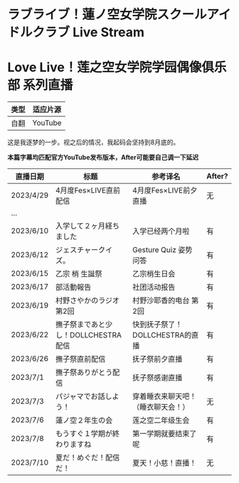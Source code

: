 # ラブライブ！蓮ノ空女学院スクールアイドルクラブ Live Stream
# Love Live！莲之空女学院学园偶像俱乐部 系列直播
| 类型 | 适应片源 |
| --- | --- |
| 自翻 | YouTube |

这是我逐梦的一步。视之后的情况，我起码会坚持到8月底的。

**本篇字幕均匹配官方YouTube发布版本，After可能要自己调一下延迟**

| 直播日期 | 标题 | 参考译名 | After? |
| ---------- | -- | -- | -- |
| 2023/4/29 | 4月度Fes×LIVE直前配信 | 4月度Fes×LIVE前夕直播 | 无 |
| … | | | |
| 2023/6/10 | 入学して２ヶ月経ちました | 入学已经两个月啦 | 有 |
| 2023/6/12 | ジェスチャークイズ。 | Gesture Quiz 姿势问答 | 有 |
| 2023/6/15 | 乙宗 梢 生誕祭 | 乙宗梢生日会 | 有 |
| 2023/6/17 | 部活動報告 | 社团活动报告 | 有 |
| 2023/6/19 | 村野さやかのラジオ 第2回 | 村野沙耶香的电台 第2回 | 有 |
| 2023/6/22 | 撫子祭まであと少し！DOLLCHESTRA配信 | 快到抚子祭了！DOLLCHESTRA的直播 | 有 |
| 2023/6/26 | 撫子祭直前配信 | 抚子祭前夕直播 | 有 |
| 2023/7/1 | 撫子祭ありがとう配信 | 抚子祭感谢直播 | 有 |
| 2023/7/3 | パジャマでお話しよう！| 穿着睡衣来聊天吧！（睡衣聊天会！）| 无 |
| 2023/7/6 | 蓮ノ空２年生の会 | 莲之空二年级生会 | 有 |
| 2023/7/8 | もうすぐ１学期が終わりますね | 第一学期就要结束了呢 | 有 |
| 2023/7/10 | 夏だ！めぐだ！配信だ！| 夏天！小慈！直播！| 无 |
